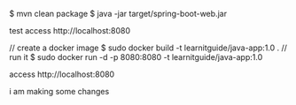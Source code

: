 $ mvn clean package
$ java -jar target/spring-boot-web.jar

test  access http://localhost:8080

// create a docker image
$ sudo docker build -t learnitguide/java-app:1.0 .
// run it
$ sudo docker run -d -p 8080:8080 -t learnitguide/java-app:1.0

access http://localhost:8080

i am making some changes
<!-- some more changes . -->